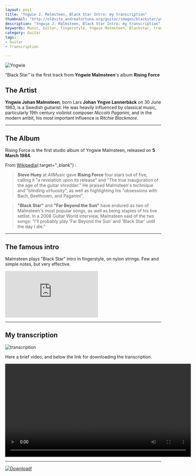 ```yaml
---
layout: post
title: "Yngwie J. Malmsteen, Black Star Intro: my transcription"
thumbnail: "http://oldsite.andreafortuna.org/guitar/images/blackstar/yngwie.jpg"
description: "Yngwie J. Malmsteen, Black Star Intro: my transcription"
keywords: Music, Guitar, fingerstyle, Yngwie Malmsteen, Blackstar, transcription
category: Guitar
tags: 
- Guitar
- Transcription

---
```


![Yngwie](http://oldsite.andreafortuna.org/guitar/images/blackstar/yngwie.jpg)

"Black Star" is the first track from **Yngwie Malmsteen**'s album **Rising Force**

The Artist
--
**Yngwie Johan Malmsteen**, born Lars **Johan Yngve Lannerbäck** on 30 June 1963, is a Swedish guitarist.
He was heavily influenced by classical music, particularly 19th century violinist composer *Niccolò Paganini*, and in the modern ambit, his most important influence is *Ritchie Blackmore*. 

<hr>

The Album
--
Rising Force is the first studio album of Yngwie Malmsteen, released on **5 March 1984**.

From [Wikipedia](https://en.wikipedia.org/wiki/Rising_Force){:target="_blank"} :

>**Steve Huey** at *AllMusic* gave **Rising Force** four stars out of five, calling it "a revelation upon its release" and "The true inauguration of the age of the guitar shredder." He praised Malmsteen's technique and "blinding virtuosity", as well as highlighting his "obsessions with Bach, Beethoven, and Paganini".

>**"Black Star"** and **"Far Beyond the Sun"** have endured as two of Malmsteen's most popular songs, as well as being staples of his live setlist. In a 2008 Guitar World interview, Malmsteen said of the two songs: "I'll probably play 'Far Beyond the Sun' and 'Black Star' until the day I die."

<hr>

The famous intro
--

Malmsteen plays "Black Star" intro in fingerstyle, on nylon strings. Few and simple notes, but very effective.

<div class="video-container">
<iframe src="https://www.youtube.com/embed/blNQZc84Q5c" frameborder="0" allowfullscreen></iframe>
</div>

<hr>

My transcription
--

![transcription](http://oldsite.andreafortuna.org/guitar/images/blackstar/Black_Star_Intro.png)

Here a brief video, and below the link for downloading the transcription.

<video width="600"  controls>
  <source src="http://oldsite.andreafortuna.org/guitar/video/blackstar/blackstar.mp4" type="video/mp4">
Your browser does not support the video tag.
</video>

<hr/>

[![Download!](http://oldsite.andreafortuna.org/images/Download-PDF-Button.png)](http://oldsite.andreafortuna.org/guitar/files/blackstar/Black_Star_Intro.pdf)
